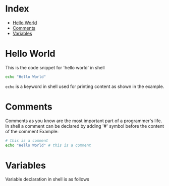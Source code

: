 ﻿# Index
- [Hello World](#Hello-World)
- [Comments](#Comments)
- [Variables](#Variables)

# Hello World
This is the code snippet for 'hello world' in shell

```bash
echo "Hello World"
```
`echo` is a keyword in shell used for printing content as shown in the example.

# Comments
Comments as you know are the most important part of a programmer's life.
In shell a comment can be declared by adding '#' symbol before the content of the comment
Example:
```bash
# this is a comment
echo "Hello World" # this is a comment
```
# Variables
Variable declaration in shell is as follows
